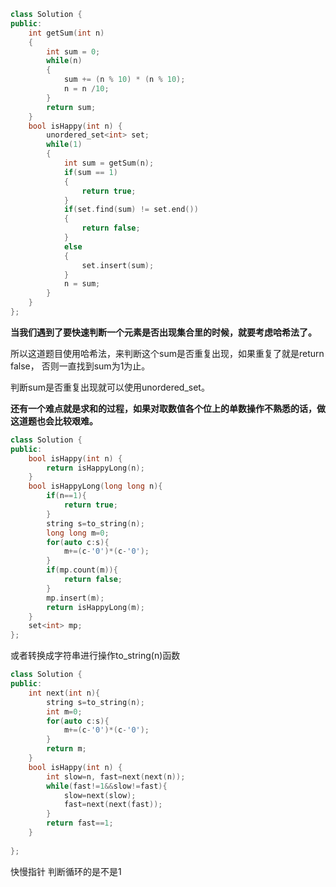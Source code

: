 ```cpp
class Solution {
public:
    int getSum(int n)
    {
        int sum = 0;
        while(n)
        {
            sum += (n % 10) * (n % 10);
            n = n /10;
        }
        return sum;
    }
    bool isHappy(int n) {
        unordered_set<int> set;
        while(1)
        {
            int sum = getSum(n);
            if(sum == 1)
            {
                return true;
            }
            if(set.find(sum) != set.end())
            {
                return false;
            }
            else
            {
                set.insert(sum);
            }
            n = sum;
        }
    }
};
```
**当我们遇到了要快速判断一个元素是否出现集合里的时候，就要考虑哈希法了。**

所以这道题目使用哈希法，来判断这个sum是否重复出现，如果重复了就是return false， 否则一直找到sum为1为止。

判断sum是否重复出现就可以使用unordered_set。

**还有一个难点就是求和的过程，如果对取数值各个位上的单数操作不熟悉的话，做这道题也会比较艰难。**  


```cpp
class Solution {
public:
    bool isHappy(int n) {
        return isHappyLong(n);
    }
    bool isHappyLong(long long n){
        if(n==1){
            return true;
        }
        string s=to_string(n);
        long long m=0;
        for(auto c:s){
            m+=(c-'0')*(c-'0');
        }
        if(mp.count(m)){
            return false;
        }
        mp.insert(m);
        return isHappyLong(m);
    }
    set<int> mp;
};
```
或者转换成字符串进行操作to_string(n)函数
```cpp
class Solution {
public:
    int next(int n){
        string s=to_string(n);
        int m=0;
        for(auto c:s){
            m+=(c-'0')*(c-'0');
        }
        return m;
    }
    bool isHappy(int n) {
        int slow=n, fast=next(next(n));
        while(fast!=1&&slow!=fast){
            slow=next(slow);
            fast=next(next(fast));
        }
        return fast==1;
    }
    
};
```
快慢指针 判断循环的是不是1
